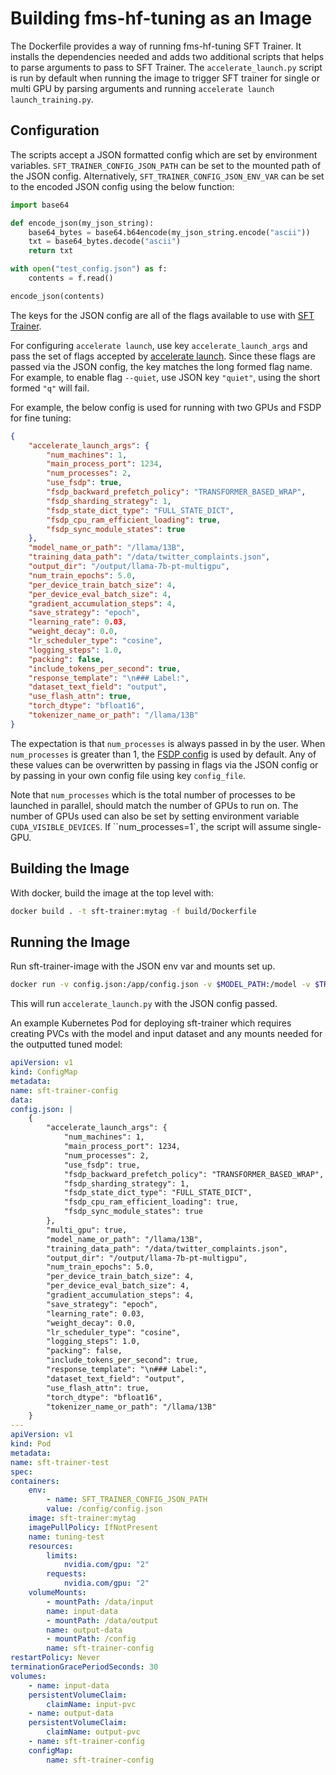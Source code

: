 # Building fms-hf-tuning as an Image

The Dockerfile provides a way of running fms-hf-tuning SFT Trainer. It installs the dependencies needed and adds two additional scripts that helps to parse arguments to pass to SFT Trainer. The `accelerate_launch.py` script is run by default when running the image to trigger SFT trainer for single or multi GPU by parsing arguments and running `accelerate launch launch_training.py`. 

## Configuration

The scripts accept a JSON formatted config which are set by environment variables. `SFT_TRAINER_CONFIG_JSON_PATH` can be set to the mounted path of the JSON config. Alternatively, `SFT_TRAINER_CONFIG_JSON_ENV_VAR` can be set to the encoded JSON config using the below function:

```py
import base64

def encode_json(my_json_string):
    base64_bytes = base64.b64encode(my_json_string.encode("ascii"))
    txt = base64_bytes.decode("ascii")
    return txt

with open("test_config.json") as f:
    contents = f.read()

encode_json(contents)
```

The keys for the JSON config are all of the flags available to use with [SFT Trainer](https://huggingface.co/docs/trl/sft_trainer#trl.SFTTrainer).

For configuring `accelerate launch`, use key `accelerate_launch_args` and pass the set of flags accepted by [accelerate launch](https://huggingface.co/docs/accelerate/package_reference/cli#accelerate-launch). Since these flags are passed via the JSON config, the key matches the long formed flag name. For example, to enable flag `--quiet`, use JSON key `"quiet"`, using the short formed `"q"` will fail.

For example, the below config is used for running with two GPUs and FSDP for fine tuning:

```json
{
    "accelerate_launch_args": {
        "num_machines": 1,
        "main_process_port": 1234,
        "num_processes": 2,
        "use_fsdp": true,
        "fsdp_backward_prefetch_policy": "TRANSFORMER_BASED_WRAP",
        "fsdp_sharding_strategy": 1,
        "fsdp_state_dict_type": "FULL_STATE_DICT",
        "fsdp_cpu_ram_efficient_loading": true,
        "fsdp_sync_module_states": true
    },
    "model_name_or_path": "/llama/13B",
    "training_data_path": "/data/twitter_complaints.json",
    "output_dir": "/output/llama-7b-pt-multigpu",
    "num_train_epochs": 5.0,
    "per_device_train_batch_size": 4,
    "per_device_eval_batch_size": 4,
    "gradient_accumulation_steps": 4,
    "save_strategy": "epoch",
    "learning_rate": 0.03,
    "weight_decay": 0.0,
    "lr_scheduler_type": "cosine",
    "logging_steps": 1.0,
    "packing": false,
    "include_tokens_per_second": true,
    "response_template": "\n### Label:",
    "dataset_text_field": "output",
    "use_flash_attn": true,
    "torch_dtype": "bfloat16",
    "tokenizer_name_or_path": "/llama/13B"
}
```

The expectation is that `num_processes` is always passed in by the user. When `num_processes` is greater than 1, the [FSDP config](https://github.com/foundation-model-stack/fms-hf-tuning/blob/main/fixtures/accelerate_fsdp_defaults.yaml) is used by default. Any of these values can be overwritten by passing in flags via the JSON config or by passing in your own config file using key `config_file`.

Note that `num_processes` which is the total number of processes to be launched in parallel, should match the number of GPUs to run on. The number of GPUs used can also be set by setting environment variable `CUDA_VISIBLE_DEVICES`. If ``num_processes=1`, the script will assume single-GPU.


## Building the Image

With docker, build the image at the top level with:

```sh
docker build . -t sft-trainer:mytag -f build/Dockerfile
```

## Running the Image

Run sft-trainer-image with the JSON env var and mounts set up.

```sh
docker run -v config.json:/app/config.json -v $MODEL_PATH:/model -v $TRAINING_DATA_PATH:/data/twitter_complaints.json --env SFT_TRAINER_CONFIG_JSON_PATH=/app/config.json sft-trainer:mytag
```

This will run `accelerate_launch.py` with the JSON config passed.

An example Kubernetes Pod for deploying sft-trainer which requires creating PVCs with the model and input dataset and any mounts needed for the outputted tuned model:

```yaml
apiVersion: v1
kind: ConfigMap
metadata:
name: sft-trainer-config
data:
config.json: |
    {
        "accelerate_launch_args": {
            "num_machines": 1,
            "main_process_port": 1234,
            "num_processes": 2,
            "use_fsdp": true,
            "fsdp_backward_prefetch_policy": "TRANSFORMER_BASED_WRAP",
            "fsdp_sharding_strategy": 1,
            "fsdp_state_dict_type": "FULL_STATE_DICT",
            "fsdp_cpu_ram_efficient_loading": true,
            "fsdp_sync_module_states": true
        },
        "multi_gpu": true,
        "model_name_or_path": "/llama/13B",
        "training_data_path": "/data/twitter_complaints.json",
        "output_dir": "/output/llama-7b-pt-multigpu",
        "num_train_epochs": 5.0,
        "per_device_train_batch_size": 4,
        "per_device_eval_batch_size": 4,
        "gradient_accumulation_steps": 4,
        "save_strategy": "epoch",
        "learning_rate": 0.03,
        "weight_decay": 0.0,
        "lr_scheduler_type": "cosine",
        "logging_steps": 1.0,
        "packing": false,
        "include_tokens_per_second": true,
        "response_template": "\n### Label:",
        "dataset_text_field": "output",
        "use_flash_attn": true,
        "torch_dtype": "bfloat16",
        "tokenizer_name_or_path": "/llama/13B"
    }
---
apiVersion: v1
kind: Pod
metadata:
name: sft-trainer-test
spec:
containers:
    env:
        - name: SFT_TRAINER_CONFIG_JSON_PATH
        value: /config/config.json
    image: sft-trainer:mytag
    imagePullPolicy: IfNotPresent
    name: tuning-test
    resources:
        limits:
            nvidia.com/gpu: "2"
        requests:
            nvidia.com/gpu: "2"
    volumeMounts:
        - mountPath: /data/input
        name: input-data
        - mountPath: /data/output
        name: output-data
        - mountPath: /config
        name: sft-trainer-config
restartPolicy: Never
terminationGracePeriodSeconds: 30
volumes:
    - name: input-data
    persistentVolumeClaim:
        claimName: input-pvc
    - name: output-data
    persistentVolumeClaim:
        claimName: output-pvc
    - name: sft-trainer-config
    configMap:
        name: sft-trainer-config
```
